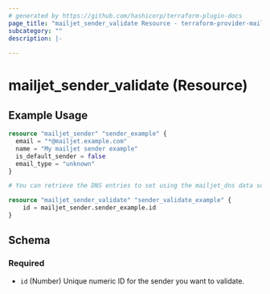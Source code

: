 ```yaml
---
# generated by https://github.com/hashicorp/terraform-plugin-docs
page_title: "mailjet_sender_validate Resource - terraform-provider-mailjet"
subcategory: ""
description: |-
  
---
```


# mailjet_sender_validate (Resource)



## Example Usage

```terraform
resource "mailjet_sender" "sender_example" {
  email = "*@mailjet.example.com"
  name = "My mailjet sender example"
  is_default_sender = false
  email_type = "unknown"
}

# You can retrieve the DNS entries to set using the mailjet_dns data source

resource "mailjet_sender_validate" "sender_validate_example" {
    id = mailjet_sender.sender_example.id
}
```

<!-- schema generated by tfplugindocs -->
## Schema

### Required

- `id` (Number) Unique numeric ID for the sender you want to validate.
